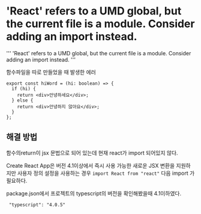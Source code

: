 # 'React' refers to a UMD global, but the current file is a module. Consider adding an import instead.

'''
'React' refers to a UMD global, but the current file is a module. Consider adding an import instead.
'''

함수파일을 따로 만들었을 때 발생한 에러

```tsx
export const hiWord = (hi: boolean) => {
  if (hi) {
    return <div>안녕하세요</div>;
  } else {
    return <div>안녕하지 않아요</div>;
  }
};
```

## 해결 방법

함수의return이 jsx 문법으로 되어 있는데 현재 react가 import 되어있지 않다.

Create React App은 버전 4.1이상에서 즉시 사용 가능한 새로운 JSX 변환을 지원하지만 사용자 정의 설정을 사용하는 경우
`import React from "react"`
다음 import 가 필요하다.

package.json에서 프로젝트의 typescript의 버전을 확인해봤을때 4.1이하였다.

```
 "typescript": "4.0.5"
```
